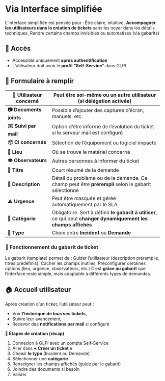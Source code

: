 # Via Interface simplifiée

L’interface simplifiée est pensée pour : Être claire, intuitive, **Accompagner les utilisateurs dans la création de tickets** sans les noyer dans les détails techniques, Rendre certains champs invisibles ou automatisés (via gabarits)

## **🔐 Accès**

- Accessible uniquement **après authentification**
- L’utilisateur doit avoir le **profil “Self-Service”** dans GLPI



## **📄 Formulaire à remplir**

| **👤 Utilisateur concerné** | Peut être soi-même ou un autre utilisateur (si délégation activée) |
|----|----|
| **📷 Documents joints** | Possible d’ajouter des captures d’écran, manuels, etc. |
| **✉️ Suivi par mail** | Option d’être informé de l’évolution du ticket si le serveur mail est configuré |
| **📦 CI concernés** | Sélection de l’équipement ou logiciel impacté |
| **📍 Lieu** | Où se trouve le matériel concerné |
| **👁️ Observateurs** | Autres personnes à informer du ticket |
| **📝 Titre** | Court résumé de la demande |
| **💬 Description** | Détail du problème ou de la demande. Ce champ peut être **prérempli** selon le gabarit sélectionné |
| **⚠️ Urgence** | Peut être masquée et gérée automatiquement par le SLA |
| **📂 Catégorie** | Obligatoire. Sert à définir **le gabarit à utiliser**, ce qui peut **changer dynamiquement les champs affichés** |
| **📌 Type** | Choix entre **Incident** ou **Demande** |

### **🧠 Fonctionnement du gabarit de ticket**

Le gabarit (template) permet de : Guider l’utilisateur (description préremplie, titres prédéfinis), Cacher les champs inutiles, Préconfigurer certaines options (lieu, urgence, observateurs, etc.) C’est **grâce au gabarit** que l’interface reste simple, mais adaptable à différents types de demandes.



## **🏠 Accueil utilisateur**

Après création d’un ticket, l’utilisateur peut : 
- Voir **l’historique de tous ses tickets,**
- Suivre leur avancement,
- Recevoir des **notifications par mail** si configuré



**🧭 Étapes de création (récap)**

1.  Connexion à GLPI avec un compte Self-Service
2.  Aller dans **« Créer un ticket »**
3.  Choisir **le type** (Incident ou Demande)
4.  Sélectionner une **catégorie**
5.  Renseigner les champs affichés (guidé par le gabarit)
6.  Joindre des documents si besoin
7.  Valider

